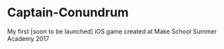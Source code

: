 # Captain-Conundrum
My first [soon to be launched] iOS game created at Make School Summer Academy 2017
